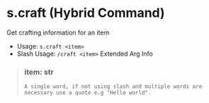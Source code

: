 # s.craft (Hybrid Command)
Get crafting information for an item<br/>
 - Usage: `s.craft <item>`
 - Slash Usage: `/craft <item>`
Extended Arg Info
> ### item: str
> ```
> A single word, if not using slash and multiple words are necessary use a quote e.g "Hello world".
> ```
